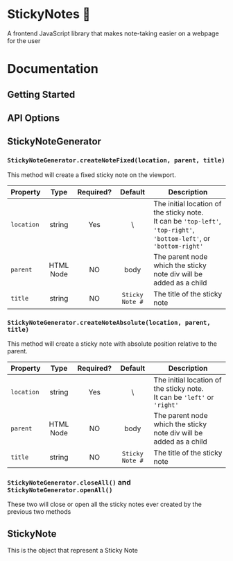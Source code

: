 # StickyNotes 📝
A frontend JavaScript library that makes note-taking easier on a webpage for the user

# Documentation

## Getting Started




## API Options

## StickyNoteGenerator
### `StickyNoteGenerator.createNoteFixed(location, parent, title)`

This method will create a fixed sticky note on the viewport.

| Property    | Type      | Required? | Default  | Description |
| --------------- |:---------:|:---------:|:----------:| ----------- |
| `location`  | string        | Yes | \ | The initial location of the sticky note. <br> It can be `'top-left'`, `'top-right'`, `'bottom-left'`, or `'bottom-right'` |
| `parent`    | HTML Node  | NO  | body | The parent node which the sticky note div will be added as a child |
| `title`     | string        | NO  |  `Sticky Note #` | The title of the sticky note |

### `StickyNoteGenerator.createNoteAbsolute(location, parent, title)`

This method will create a sticky note with absolute position relative to the parent.

| Property    | Type      | Required? | Default  | Description |
| --------------- |:---------:|:---------:|:----------:| ----------- |
| `location`  | string        | Yes | \ | The initial location of the sticky note. <br> It can be `'left'` or `'right'` |
| `parent`    | HTML Node  | NO  | body | The parent node which the sticky note div will be added as a child |
| `title`     | string        | NO  |  `Sticky Note #` | The title of the sticky note |

### `StickyNoteGenerator.closeAll()` and `StickyNoteGenerator.openAll()`

These two will close or open all the sticky notes ever created by the previous two methods


## StickyNote

This is the object that represent a Sticky Note


